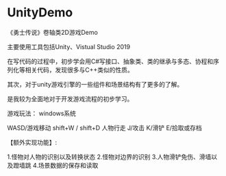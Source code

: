 # UnityDemo
《勇士传说》卷轴类2D游戏Demo

主要使用工具包括Unity、Vistual Studio 2019

在写代码的过程中，初步学会用C#写接口、抽象类、类的继承与多态、协程和序列化等相关代码，发现很多与C++类似的性质。

其次，对于unity游戏引擎的一些组件和场景结构有了更多的了解。

是我较为全面地对于开发游戏流程的初步学习。

游戏玩法：
windows系统

WASD/游戏移动
shift+W / shift+D 人物行走
J/攻击
K/滑铲
E/拾取或存档

【额外实现功能】:

1.怪物对人物的识别以及转换状态
2.怪物对边界的识别
3.人物滑铲免伤、滑墙以及蹬墙跳
4.场景数据的保存和读取



